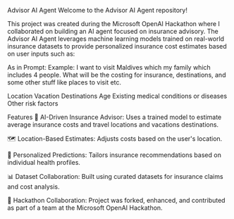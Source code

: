Advisor AI Agent
Welcome to the Advisor AI Agent repository!

This project was created during the Microsoft OpenAI Hackathon where I collaborated on building an AI agent focused on insurance advisory.
The Advisor AI Agent leverages machine learning models trained on real-world insurance datasets to provide personalized insurance cost estimates based on user inputs such as:

As in Prompt: Example: I want to visit Maldives which my family which includes 4 people. What will be the costing for insurance, destinations, and some other stuff like places to visit etc.

Location
Vacation Destinations
Age
Existing medical conditions or diseases
Other risk factors

Features
🧠 AI-Driven Insurance Advisor: Uses a trained model to estimate average insurance costs and travel locations and vacations destinations.

🗺️ Location-Based Estimates: Adjusts costs based on the user's location.

👤 Personalized Predictions: Tailors insurance recommendations based on individual health profiles.

📊 Dataset Collaboration: Built using curated datasets for insurance claims and cost analysis.

🤝 Hackathon Collaboration: Project was forked, enhanced, and contributed as part of a team at the Microsoft OpenAI Hackathon.